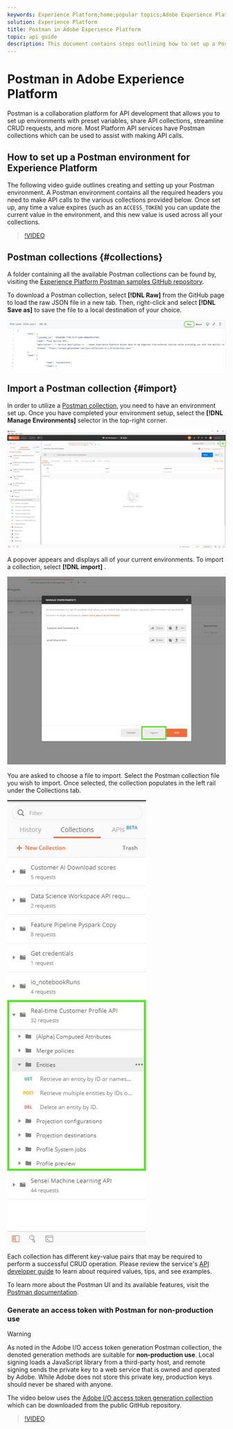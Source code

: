 ```yaml
---
keywords: Experience Platform;home;popular topics;Adobe Experience Platform;api guide;platform api guide;introduction to platform;developer guide
solution: Experience Platform
title: Postman in Adobe Experience Platform
topic: api guide
description: This document contains steps outlining how to set up a Postman environment, import Postman collections, and a list of available collections for each Platform service.
---
```


# Postman in Adobe Experience Platform

Postman is a collaboration platform for API development that allows you to set up environments with preset variables, share API collections, streamline CRUD requests, and more. Most Platform API services have Postman collections which can be used to assist with making API calls.

## How to set up a Postman environment for Experience Platform

The following video guide outlines creating and setting up your Postman environment. A Postman environment contains all the required headers you need to make API calls to the various collections provided below. Once set up, any time a value expires (such as an `ACCESS_TOKEN`) you can update the current value in the environment, and this new value is used across all your collections.

>[!VIDEO](https://video.tv.adobe.com/v/28832)

## Postman collections {#collections}

A folder containing all the available Postman collections can be found by, visiting the [Experience Platform Postman samples GitHub repository](https://github.com/adobe/experience-platform-postman-samples/tree/master/apis/experience-platform).

To download a Postman collection, select **[!DNL Raw]** from the GitHub page to load the raw JSON file in a new tab. Then, right-click and select **[!DNL Save as]** to save the file to a local destination of your choice.

![raw Json](./images/api-guide/raw-collection.PNG)

## Import a Postman collection {#import}

In order to utilize a [Postman collection](#collections), you need to have an environment set up. Once you have completed your environment setup, select the **[!DNL Manage Environments]** selector in the top-right corner.

![manage environment selector](./images/api-guide/environment-selector.png)

A popover appears and displays all of your current environments. To import a collection, select **[!DNL import]** .

![import button](./images/api-guide/import-collection.png)

You are asked to choose a file to import. Select the Postman collection file you wish to import. Once selected, the collection populates in the left rail under the Collections tab.

![populated collection](./images/api-guide/imported-collection.png)

Each collection has different key-value pairs that may be required to perform a successful CRUD operation. Please review the service's [API developer guide](api-guide.md#api-guides) to learn about required values, tips, and see examples.

To learn more about the Postman UI and its available features, visit the [Postman documentation](https://learning.postman.com/docs/getting-started/navigating-postman/).

### Generate an access token with Postman for non-production use

>[!WARNING]
>
>As noted in the Adobe I/O access token generation Postman collection, the denoted generation methods are suitable for **non-production use**. Local signing loads a JavaScript library from a third-party host, and remote signing sends the private key to a web service that is owned and operated by Adobe. While Adobe does not store this private key, production keys should never be shared with anyone.

The video below uses the [Adobe I/O access token generation collection](https://github.com/adobe/experience-platform-postman-samples/blob/master/apis/ims/Adobe%20IO%20Access%20Token%20Generation.postman_collection.json) which can be downloaded from the public GitHub repository.

>[!VIDEO](https://video.tv.adobe.com/v/29698/?quality=12&learn=on)

